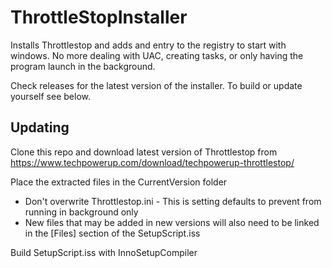 # ThrottleStopInstaller
Installs Throttlestop and adds and entry to the registry to start with windows. No more dealing with UAC, creating tasks, or only having the program launch in the background.

Check releases for the latest version of the installer. To build or update yourself see below.

## Updating

Clone this repo and download latest version of Throttlestop from https://www.techpowerup.com/download/techpowerup-throttlestop/

Place the extracted files in the CurrentVersion folder
* Don't overwrite Throttlestop.ini - This is setting defaults to prevent from running in background only
* New files that may be added in new versions will also need to be linked in the [Files] section of the SetupScript.iss

Build SetupScript.iss with InnoSetupCompiler
